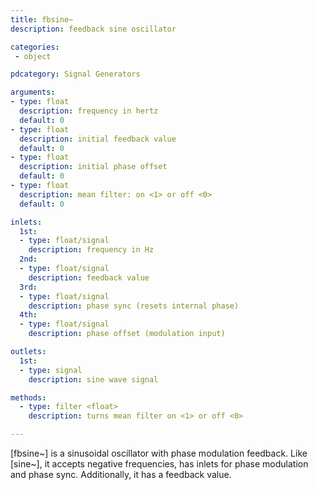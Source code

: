 ```yaml
---
title: fbsine~
description: feedback sine oscillator

categories:
 - object

pdcategory: Signal Generators

arguments:
- type: float
  description: frequency in hertz
  default: 0
- type: float
  description: initial feedback value
  default: 0
- type: float
  description: initial phase offset
  default: 0
- type: float
  description: mean filter: on <1> or off <0>
  default: 0

inlets:
  1st:
  - type: float/signal
    description: frequency in Hz
  2nd:
  - type: float/signal
    description: feedback value
  3rd:
  - type: float/signal
    description: phase sync (resets internal phase)
  4th:
  - type: float/signal
    description: phase offset (modulation input)

outlets:
  1st:
  - type: signal
    description: sine wave signal

methods:
  - type: filter <float>
    description: turns mean filter on <1> or off <0>

---
```


[fbsine~] is a sinusoidal oscillator with phase modulation feedback. Like [sine~], it accepts negative frequencies, has inlets for phase modulation and phase sync. Additionally, it has a feedback value.


